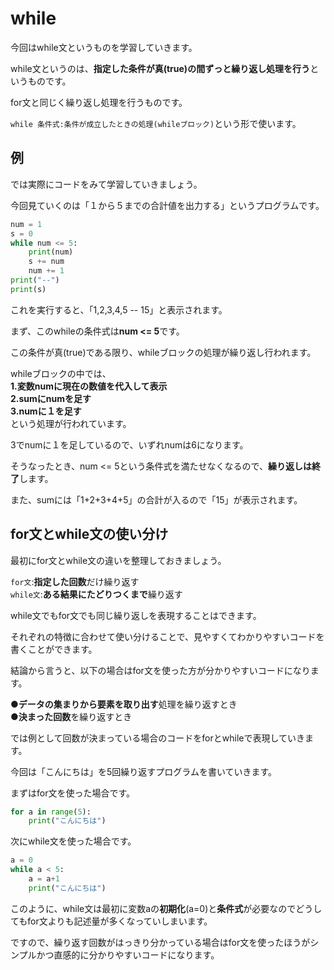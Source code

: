 # while
今回はwhile文というものを学習していきます。

while文というのは、**指定した条件が真(true)の間ずっと繰り返し処理を行う**というものです。

for文と同じく繰り返し処理を行うものです。

`while 条件式:条件が成立したときの処理(whileブロック)`という形で使います。

## 例
では実際にコードをみて学習していきましょう。

今回見ていくのは「１から５までの合計値を出力する」というプログラムです。

```python
num = 1
s = 0
while num <= 5:
    print(num)
    s += num
    num += 1
print("--")
print(s)
```
これを実行すると、「1,2,3,4,5 -- 15」と表示されます。

まず、このwhileの条件式は**num <= 5**です。

この条件が真(true)である限り、whileブロックの処理が繰り返し行われます。

whileブロックの中では、   
**1.変数numに現在の数値を代入して表示**     
**2.sumにnumを足す**      
**3.numに１を足す**   
という処理が行われています。

3でnumに１を足しているので、いずれnumは6になります。

そうなったとき、num <= 5という条件式を満たせなくなるので、**繰り返しは終了**します。

また、sumには「1+2+3+4+5」の合計が入るので「15」が表示されます。

## for文とwhile文の使い分け

最初にfor文とwhile文の違いを整理しておきましょう。

`for文`:**指定した回数**だけ繰り返す    
`while文`:**ある結果にたどりつくまで**繰り返す


while文でもfor文でも同じ繰り返しを表現することはできます。

それぞれの特徴に合わせて使い分けることで、見やすくてわかりやすいコードを書くことができます。

結論から言うと、以下の場合はfor文を使った方が分かりやすいコードになります。

●**データの集まりから要素を取り出す**処理を繰り返すとき   
●**決まった回数**を繰り返すとき   

では例として回数が決まっている場合のコードをforとwhileで表現していきます。

今回は「こんにちは」を5回繰り返すプログラムを書いていきます。

まずはfor文を使った場合です。
```Python
for a in range(5):
    print("こんにちは")
```

次にwhile文を使った場合です。
```Python
a = 0
while a < 5:
    a = a+1
    print("こんにちは")
```
このように、while文は最初に変数aの**初期化**(a=0)と**条件式**が必要なのでどうしてもfor文よりも記述量が多くなっていしまいます。

ですので、繰り返す回数がはっきり分かっている場合はfor文を使ったほうがシンプルかつ直感的に分かりやすいコードになります。
